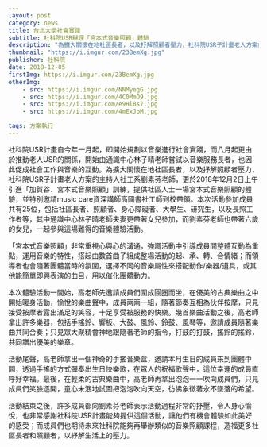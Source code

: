 ```yaml
---
layout: post
category: news
title: 台北大學社會實踐
subtitle: 社科院USR辦理「宮本式音樂照顧」體驗
description: "為擴大關懷在地社區長者，以及抒解照顧者壓力，社科院USR子計畫老人方案的主持人社工系劉素芬老師，更於2018年12月2日上午引進「加賀谷．宮本式音樂照顧」訓練，提供社區人士一場宮本式音樂照顧的體驗，並特別邀請music care資深講師高國書社工師到校帶領。本次活動參加成員共有25位，包括社區長者、照顧者、身心障礙者、大學生、研究生，以及長照工作者等，其中通識中心林子晴老師夫妻更帶著女兒參加，而劉素芬老師也帶著六歲的女兒，一起參與這場難得的音樂體驗活動。..."
thumbnail: "https://i.imgur.com/23BemXg.jpg"
publisher: 社科院
date: 2018-12-05
firstImg: https://i.imgur.com/23BemXg.jpg
otherImg:
    - src: https://i.imgur.com/NNMyegG.jpg
    - src: https://i.imgur.com/4C0MmO9.jpg
    - src: https://i.imgur.com/e9Hl8s7.jpg
    - src: https://i.imgur.com/4mExJoM.jpg

tags: 方案執行
---
```


社科院USR計畫自今年一月起，即開始規劃以音樂進行社會實踐，而八月起更由於推動老人USR的關係，開始由通識中心林子晴老師嘗試以音樂服務長者，也因此促成社會工作與音樂的互動。為擴大關懷在地社區長者，以及抒解照顧者壓力，社科院USR子計畫老人方案的主持人社工系劉素芬老師，更於2018年12月2日上午引進「加賀谷．宮本式音樂照顧」訓練，提供社區人士一場宮本式音樂照顧的體驗，並特別邀請music care資深講師高國書社工師到校帶領。本次活動參加成員共有25位，包括社區長者、照顧者、身心障礙者、大學生、研究生，以及長照工作者等，其中通識中心林子晴老師夫妻更帶著女兒參加，而劉素芬老師也帶著六歲的女兒，一起參與這場難得的音樂體驗活動。

「宮本式音樂照顧」非常重視心與心的溝通，強調活動中引導成員間整體互動為重點，運用音樂的特性，搭起由數首曲子組成整場活動的起、承、轉、合情緒；而領導者也會隨著團體當時的氛圍，選擇不同的音樂屬性來搭配動作/樂器/道具，或其他能簡單即興表演的曲目，用以催化團體動力。

本次體驗活動一開始，高老師先邀請成員們圍成圓圈而坐，在優美的古典樂曲之中開始暖身活動，愉悅的樂曲聲中，成員兩兩一組，隨著節奏互相為伙伴按摩，只見接受按摩者露出滿足的笑容，十足享受被服務的快樂。幾首樂曲活動之後，高老師拿出許多樂器，包括手搖鈴、響板、大鼓、風鈴、鈴鼓、風琴等，邀請成員隨著樂曲共同合奏；只見眾大聚精會神地跟隨著老師的指令，打鼓的打鼓，搖鈴的搖鈴，共同譜出優美的樂章。

活動尾聲，高老師拿出一個神奇的手搖音樂盒，邀請本月生日的成員來到團體中間，透過手搖的方式彈奏出生日快樂歌，在眾人的祝福歌聲中，這位幸運的成員直呼好幸福。最後，在輕柔的古典樂曲中，高老師再拿出泡泡一一吹向成員們，只見成員們笑臉逐開，童心未泯地試圖把泡泡吹向天空，彷彿象徵著永不墜落的希望。

活動結束之後，許多成員都向劉素芬老師表示活動過程非常的抒壓，令人身心愉悅，也非常感謝社科院USR計畫能夠提供這個活動，讓他們有機會體驗如此美好的感受；而成員們也期待未來社科院能夠再舉辦類似的音樂照顧課程，造福更多社區長者和照顧者，以紓解生活上的壓力。
